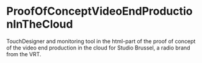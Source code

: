 # ProofOfConceptVideoEndProductionInTheCloud
TouchDesigner and monitoring tool in the html-part of the proof of concept of the video end production in the cloud for Studio Brussel, a radio brand from the VRT.
